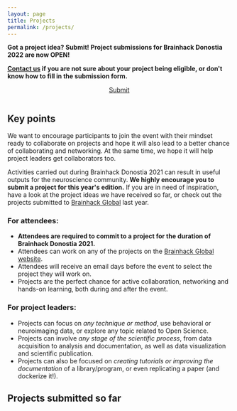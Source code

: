 ```yaml
---
layout: page
title: Projects
permalink: /projects/
---
```


**Got a project idea? Submit! Project submissions for Brainhack Donostia 2022 are now OPEN!** 

**[Contact us](https://brainhack-donostia.github.io/contact/) if you are not sure about your project being eligible, or don't know how to fill in the submission form.**

<center style="padding-bottom: 1em;"><a class="submission-button" href="https://forms.gle/cUcY4BB5sNjg1TuEA" target="_blank">Submit</a></center>

## Key points

We want to encourage participants to join the event with their mindset ready to collaborate on projects and hope it will also lead to a better chance of collaborating and networking. At the same time, we hope it will help project leaders get collaborators too.

Activities carried out during Brainhack Donostia 2021 can result in useful outputs for the neuroscience community. **We highly encourage you to submit a project for this year's edition.** If you are in need of inspiration, have a look at the project ideas we have received so far, or check out the projects submitted to <a href="https://brainhack.org/global2020/projects" target="_blank">Brainhack Global</a> last year.

### For attendees:

- **Attendees are required to commit to a project for the duration of Brainhack Donostia 2021.**
- Attendees can work on any of the projects on the <a href="https://brainhack.org/global2021/projects" target="_blank">Brainhack Global website</a>.
- Attendees will receive an email days before the event to select the project they will work on.
- Projects are the perfect chance for active collaboration, networking and hands-on learning, both during and after the event.

### For project leaders:

- Projects can focus on _any technique or method_, use behavioral or neuroimaging data, or explore any topic related to Open Science.
- Projects can involve _any stage of the scientific process_, from data acquisition to analysis and documentation, as well as data visualization and scientific publication.
- Projects can also be focused on _creating tutorials or improving the documentation_ of a library/program, or even replicating a paper (and dockerize it!).

## Projects submitted so far
